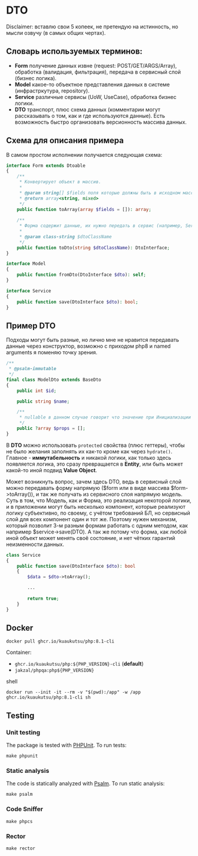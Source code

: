 # DTO

Disclaimer: вставлю свои 5 копеек, не претендую на истинность, но мысли озвучу (в самых общих чертах).

## Словарь используемых терминов:

- **Form** получение данных извне (request: POST/GET/ARGS/Array), обработка (валидация, фильтрация), передача в
  сервисный слой (бизнес логика).
- **Model** какое-то объектное представления данных в системе (инфрастркутура, repository).
- **Service** различные сервисы (UoW, UseCase), обработка бизнес логики.
- **DTO** транспорт, плюс схема данных (комментарии могут рассказывать о том, как и где используются данные). Есть
  возможность быстро организовать версионность массива данных.

## Схема для описания примера

В самом простом исполнении получается следующая схема:

```php
interface Form extends Dtoable
{
    /**
     * Конвертирует объект в массив.
     *
     * @param string[] $fields поля которые должны быть в исходном массиве
     * @return array<string, mixed>
     */
    public function toArray(array $fields = []): array;
    
    /**
     * Форма содержит данные, их нужно передать в сервис (например, Service). 
     *
     * @param class-string $dtoClassName
     */
    public function toDto(string $dtoClassName): DtoInterface;
}
```

```php
interface Model 
{
    public function fromDto(DtoInterface $dto): self;
}
```

```php
interface Service 
{
    public function save(DtoInterface $dto): bool;
}
```

## Пример **DTO**

Подходы могут быть разные, но лично мне не нравится передавать данные через конструктор, возможно с приходом php8 и
named arguments я поменяю точку зрения.

```php
/**
 * @psalm-immutable
 */
final class ModelDto extends BaseDto
{
    public int $id;

    public string $name;

    /**
     * nullable в данном случае говорит что значение при Инициализации объекта может быть незадано.
     */
    public ?array $props = [];
}
```

В **DTO** можно использовать `protected` свойства (плюс геттеры), чтобы не было желания заполнять их как-то кроме как
через `hydrate()`. Главное - **иммутабельность** и никакой логики, как только здесь появляется логика, это сразу
превращается в **Entity**, или быть может какой-то иной подвид **Value Object**.

Может возникнуть вопрос, зачем здесь DTO, ведь в сервисный слой можно передавать форму напрямую ($form или в виде
массива $form->toArray()), и так же получать из сервисного слоя напрямую модель. Суть в том, что Модель, как и Форма,
это реализация некоторой логики, и в приложении могут быть несколько компонент, которые реализуют логику
субъективно, по своему, с учётом требований БЛ, но сервисный слой для всех компонент один и тот же. Поэтому нужен
механизм, который позволит 3-м разным формам работать с одним методом, как например $service->save(DTO). А так же
потому что форма, как любой иной объект может менять своё состояние, и нет чётких гарантий неизменности данных.

```php
class Service 
{
    public function save(DtoInterface $dto): bool
    {
        $data = $dto->toArray();

        ...
    
        return true;
    }
}
```

## Docker

```shell
docker pull ghcr.io/kuaukutsu/php:8.1-cli
```

Container: 
- `ghcr.io/kuaukutsu/php:${PHP_VERSION}-cli` (**default**)
- `jakzal/phpqa:php${PHP_VERSION}`

shell

```shell
docker run --init -it --rm -v "$(pwd):/app" -w /app ghcr.io/kuaukutsu/php:8.1-cli sh
```

## Testing

### Unit testing

The package is tested with [PHPUnit](https://phpunit.de/). To run tests:

```shell
make phpunit
```

### Static analysis

The code is statically analyzed with [Psalm](https://psalm.dev/). To run static analysis:

```shell
make psalm
```

### Code Sniffer

```shell
make phpcs
```

### Rector

```shell
make rector
```
